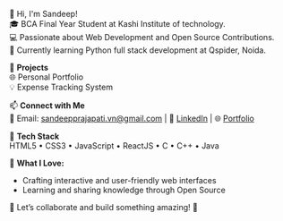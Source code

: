 👋 Hi, I'm Sandeep!  
🎓 BCA Final Year Student at Kashi Institute of technology.  
💻 Passionate about Web Development and Open Source Contributions.  
🚀 Currently learning Python full stack development at Qspider, Noida.  

🔭 **Projects**  
🌐 Personal Portfolio   
💡 Expense Tracking System  

📫 **Connect with Me**  
📧 Email: sandeepprajapati.vn@gmail.com |
💼 [LinkedIn](https://www.linkedin.com/in/sandeep-prajapati-53874b245/) |
🌐 [Portfolio](https://sandeep001.netlify.app/)

🚀 **Tech Stack**  
HTML5 • CSS3 • JavaScript • ReactJS • C • C++ • Java

🌟 **What I Love:**
  - Crafting interactive and user-friendly web interfaces
  - Learning and sharing knowledge through Open Source

🌟 Let’s collaborate and build something amazing! 🚀

<!---
sandeepKIT001/sandeepKIT001 is a ✨ special ✨ repository because its `README.md` (this file) appears on your GitHub profile.
You can click the Preview link to take a look at your changes.
--->
